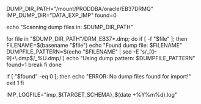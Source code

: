 DUMP_DIR_PATH="/mount/PRODDBA/oracle/EB37DRMQ"
IMP_DUMP_DIR="DATA_EXP_IMP"
found=0

echo "Scanning dump files in: $DUMP_DIR_PATH"

for file in "$DUMP_DIR_PATH"/DRM_EB37*.dmp; do
  if [ -f "$file" ]; then
    FILENAME=$(basename "$file")
    echo "Found dump file: $FILENAME"
    DUMPFILE_PATTERN=$(echo "$FILENAME" | sed -E 's/_[0-9]+\.dmp$/_%U.dmp/')
    echo "Using dump pattern: $DUMPFILE_PATTERN"
    found=1
    break
  fi
done

if [ "$found" -eq 0 ]; then
  echo "ERROR: No dump files found for import!"
  exit 1
fi

IMP_LOGFILE="imp_${TARGET_SCHEMA}_$(date +%Y%m%d).log"
